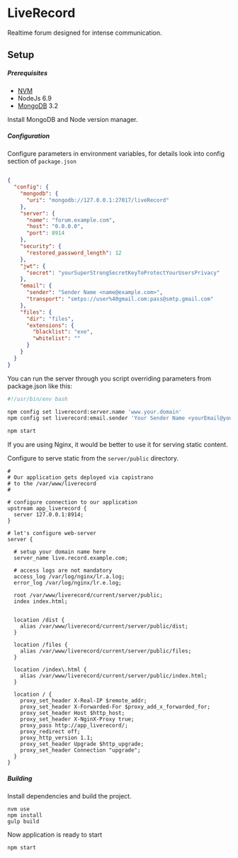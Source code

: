 # LiveRecord

Realtime forum designed for intense communication.

## Setup

##### Prerequisites
- [NVM](https://github.com/creationix/nvm)
- NodeJs 6.9
- [MongoDB](https://www.mongodb.com/) 3.2

Install MongoDB and Node version manager.

##### Configuration

Configure parameters in environment variables, for details look into config section of `package.json`

```json

{
  "config": { 
    "mongodb": {
      "uri": "mongodb://127.0.0.1:27017/liveRecord"
    },
    "server": {
      "name": "forum.example.com",
      "host": "0.0.0.0",
      "port": 8914
    },
    "security": {
      "restored_password_length": 12
    },
    "jwt": {
      "secret": "yourSuperStrongSecretKeyToProtectYourUsersPrivacy"
    },
    "email": {
      "sender": "Sender Name <name@example.com>",
      "transport": "smtps://user%40gmail.com:pass@smtp.gmail.com"
    },
    "files": {
      "dir": "files",
      "extensions": {
        "blacklist": "exe",
        "whitelist": ""
      }
    }
  }
}

```
    
You can run the server through you script overriding parameters from package.json like this:

```bash
#!/usr/bin/env bash

npm config set liverecord:server.name 'www.your.domain'
npm config set liverecord:email.sender 'Your Sender Name <yourEmail@your.domain>'

npm start
```

If you are using Nginx, it would be better to use it for serving static content.

Configure to serve static from the `server/public` directory.

```
#
# Our application gets deployed via capistrano
# to the /var/www/liverecord
#

# configure connection to our application
upstream app_liverecord {
  server 127.0.0.1:8914;
}

# let's configure web-server
server {

  # setup your domain name here
  server_name live.record.example.com;

  # access logs are not mandatory 
  access_log /var/log/nginx/lr.a.log;
  error_log /var/log/nginx/lr.e.log;
  
  root /var/www/liverecord/current/server/public;
  index index.html;
  
  
  location /dist {
    alias /var/www/liverecord/current/server/public/dist;
  }
  
  location /files {
    alias /var/www/liverecord/current/server/public/files;
  }
  
  location /index\.html {
    alias /var/www/liverecord/current/server/public/index.html;
  }
  
  location / {
    proxy_set_header X-Real-IP $remote_addr;
    proxy_set_header X-Forwarded-For $proxy_add_x_forwarded_for;
    proxy_set_header Host $http_host;
    proxy_set_header X-NginX-Proxy true;
    proxy_pass http://app_liverecord/;
    proxy_redirect off;
    proxy_http_version 1.1;
    proxy_set_header Upgrade $http_upgrade;
    proxy_set_header Connection "upgrade";
  }
}

```


##### Building

Install dependencies and build the project.

```
nvm use
npm install
gulp build
```

Now application is ready to start

```
npm start
```
